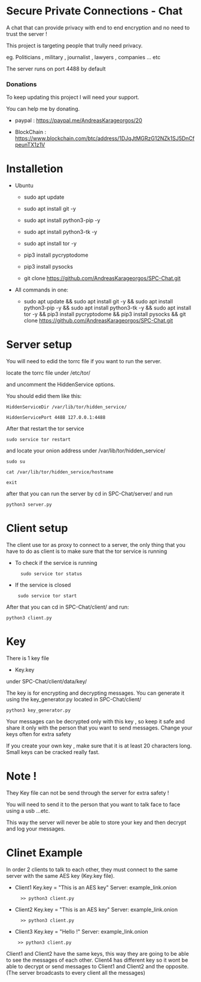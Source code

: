 # Secure Private Connections - Chat
A chat that can provide privacy with end to end encryption and no need to trust the server !

This project is targeting people that trully need privacy.

eg. Politicians , military , journalist , lawyers , companies ... etc

The server runs on port 4488 by default

### Donations
 To keep updating this project I will need your support.

 You can help me by donating.

 * paypal : https://paypal.me/AndreasKarageorgos/20

 * BlockChain : https://www.blockchain.com/btc/address/1DJqJtMGRzG12NZk1SJ5DnCfpeunTX1z1V



# Installetion

* Ubuntu

    * sudo apt update

    * sudo apt install git -y

    * sudo apt install python3-pip -y
    
    * sudo apt install python3-tk -y
    
    * sudo apt install tor -y

    * pip3 install pycryptodome

    * pip3 install pysocks

    * git clone https://github.com/AndreasKarageorgos/SPC-Chat.git

* All commands in one:
    
    * sudo apt update &&  sudo apt install git -y && sudo apt install python3-pip -y && sudo apt install python3-tk -y && sudo apt install tor -y && pip3 install pycryptodome && pip3 install pysocks && git clone https://github.com/AndreasKarageorgos/SPC-Chat.git


# Server setup
You will need to edid the torrc file if you want to run the server.
  
locate the torrc file under /etc/tor/
  
and uncomment the HiddenService options.
  
You should edid them like this:
  
    HiddenServiceDir /var/lib/tor/hidden_service/
    
    HiddenServicePort 4488 127.0.0.1:4488
  
After that restart the tor service
    
    sudo service tor restart
  
and locate your onion address under /var/lib/tor/hidden_service/
    
    sudo su
    
    cat /var/lib/tor/hidden_service/hostname
    
    exit

after that you can run the server by cd in SPC-Chat/server/ and run

    python3 server.py

# Client setup
  
The client use tor as proxy to connect to a server, the only thing that you have to do as client is to make sure that the tor service is running
   
* To check if the service is running
    
        sudo service tor status
   
 * If the service is closed
    
        sudo service tor start

After that you can cd in SPC-Chat/client/ and run:

    python3 client.py
 
 # Key
 There is 1 key file
 
 * Key.key

 under SPC-Chat/client/data/key/
 
 The key is for encrypting and decrypting messages. You can generate it using the key_generator.py located in SPC-Chat/client/

    python3 key_generator.py

 Your messages can be decrypted only with this key , so keep it safe and share it only with the person that you want to send messages. Change your keys often for extra safety

 If you create your own key , make sure that it is at least 20 characters long. Small keys can be cracked really fast.

# Note !
They Key file can not be send through the server for extra safety !

You will need to send it to the person that you want to talk face to face using a usb ...etc.

This way the server will never be able to store your key and then decrypt and log your messages.

# Clinet Example

In order 2 clients to talk to each other, they must connect to the same server with the same AES key (Key.key file).

* Client1 Key.key = "This is an AES key" Server: example_link.onion

        >> python3 client.py
        

* Client2 Key.key = "This is an AES key" Server: example_link.onion
        
        >> python3 client.py
 
 * Client3 Key.key = "Hello !" Server: example_link.onion
    
        >> python3 client.py
 

Client1 and Client2 have the same keys, this way they are going to be able to see the messages of each other. 
Client4 has different key so it wont be able to decrypt or send messages to Client1 and Client2 and the opposite. (The server broadcasts to every client all the messages)
